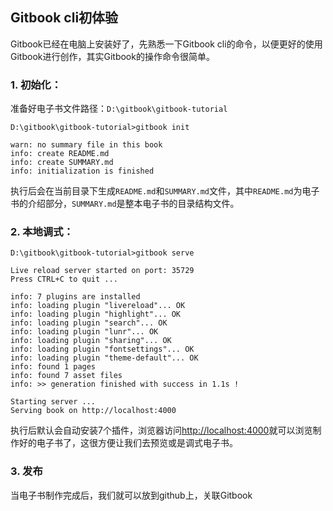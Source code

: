 ## Gitbook cli初体验

Gitbook已经在电脑上安装好了，先熟悉一下Gitbook cli的命令，以便更好的使用Gitbook进行创作，其实Gitbook的操作命令很简单。

### 1. 初始化：

准备好电子书文件路径：`D:\gitbook\gitbook-tutorial`

	D:\gitbook\gitbook-tutorial>gitbook init

	warn: no summary file in this book
	info: create README.md
	info: create SUMMARY.md
	info: initialization is finished
执行后会在当前目录下生成`README.md`和`SUMMARY.md`文件，其中`README.md`为电子书的介绍部分，`SUMMARY.md`是整本电子书的目录结构文件。

### 2. 本地调式：

    D:\gitbook\gitbook-tutorial>gitbook serve

	Live reload server started on port: 35729
	Press CTRL+C to quit ...
	
	info: 7 plugins are installed
	info: loading plugin "livereload"... OK
	info: loading plugin "highlight"... OK
	info: loading plugin "search"... OK
	info: loading plugin "lunr"... OK
	info: loading plugin "sharing"... OK
	info: loading plugin "fontsettings"... OK
	info: loading plugin "theme-default"... OK
	info: found 1 pages
	info: found 7 asset files
	info: >> generation finished with success in 1.1s !
	
	Starting server ...
	Serving book on http://localhost:4000
执行后默认会自动安装7个插件，浏览器访问[http://localhost:4000](http://localhost:4000)就可以浏览制作好的电子书了，这很方便让我们去预览或是调式电子书。

### 3. 发布

当电子书制作完成后，我们就可以放到github上，关联Gitbook
